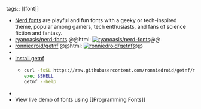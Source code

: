 tags:: [[font]]

- [Nerd fonts](https://www.nerdfonts.com/) are playful and fun fonts with a geeky or tech-inspired theme, popular among gamers, tech enthusiasts, and fans of science fiction and fantasy.
- [ryanoasis/nerd-fonts](https://github.com/ryanoasis/nerd-fonts)
  @@html: <a href="https://github.com/ryanoasis/nerd-fonts/"><img src="https://github-readme-stats-astronomer.vercel.app/api/pin/?username=ryanoasis&repo=nerd-fonts&theme=tokyonight" alt="ryanoasis/nerd-fonts"/></a>@@
- [ronniedroid/getnf](https://github.com/ronniedroid/getnf)
  @@html: <a href="https://github.com/ronniedroid/getnf/"><img src="https://github-readme-stats-astronomer.vercel.app/api/pin/?username=ronniedroid&repo=getnf&theme=tokyonight" alt="ronniedroid/getnf"/></a>@@
-
- [Install getnf](https://github.com/ronniedroid/getnf/#installation)
	- ```bash
	  curl -fsSL https://raw.githubusercontent.com/ronniedroid/getnf/master/install.sh | bash
	  exec $SHELL
	  getnf --help
	  ```
-
- View live demo of fonts using [[Programming Fonts]]